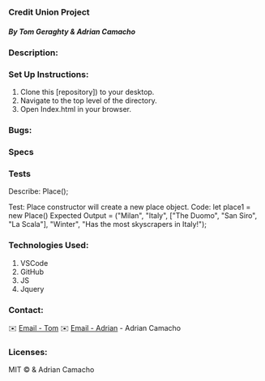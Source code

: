 ### Credit Union Project

##### By Tom Geraghty & Adrian Camacho


### Description:


### Set Up Instructions:

1. Clone this [repository]) to your desktop.
2. Navigate to the top level of the directory.
3. Open Index.html in your browser.

### Bugs:
 

### Specs



### Tests
Describe: Place();

Test: Place constructor will create a new place object.
Code: let place1 = new Place()
Expected Output = ("Milan", "Italy", ["The Duomo", "San Siro", "La Scala"], "Winter", "Has the most skyscrapers in Italy!");


### Technologies Used:

1. VSCode
2. GitHub
3. JS
4. Jquery

### Contact:

✉️ [Email - Tom](jamestcoop@gmail.com)
✉️ [Email - Adrian](adriancamacho18@gmail.com) - Adrian Camacho

### Licenses:

MIT &copy; & Adrian Camacho
